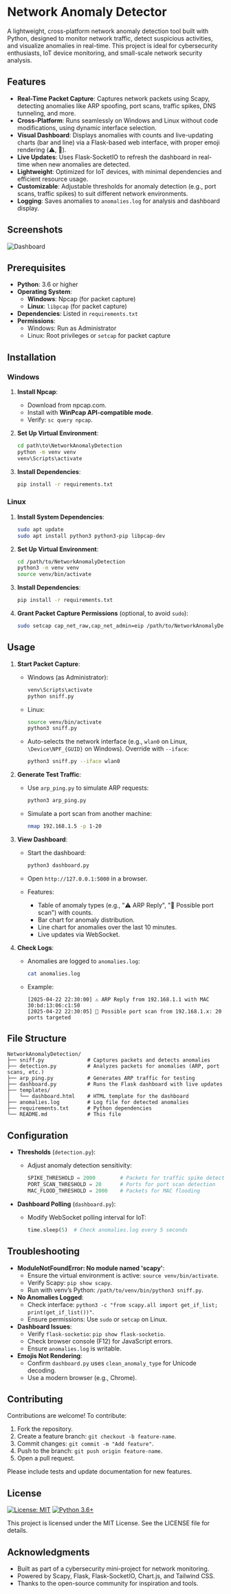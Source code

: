 # Network Anomaly Detector

A lightweight, cross-platform network anomaly detection tool built with Python, designed to monitor network traffic, detect suspicious activities, and visualize anomalies in real-time. This project is ideal for cybersecurity enthusiasts, IoT device monitoring, and small-scale network security analysis.

## Features

- **Real-Time Packet Capture**: Captures network packets using Scapy, detecting anomalies like ARP spoofing, port scans, traffic spikes, DNS tunneling, and more.
- **Cross-Platform**: Runs seamlessly on Windows and Linux without code modifications, using dynamic interface selection.
- **Visual Dashboard**: Displays anomalies with counts and live-updating charts (bar and line) via a Flask-based web interface, with proper emoji rendering (⚠️, 🚨).
- **Live Updates**: Uses Flask-SocketIO to refresh the dashboard in real-time when new anomalies are detected.
- **Lightweight**: Optimized for IoT devices, with minimal dependencies and efficient resource usage.
- **Customizable**: Adjustable thresholds for anomaly detection (e.g., port scans, traffic spikes) to suit different network environments.
- **Logging**: Saves anomalies to `anomalies.log` for analysis and dashboard display.

## Screenshots
![Dashboard](screenshots/dashboard.png)

## Prerequisites

- **Python**: 3.6 or higher
- **Operating System**:
  - **Windows**: Npcap (for packet capture)
  - **Linux**: `libpcap` (for packet capture)
- **Dependencies**: Listed in `requirements.txt`
- **Permissions**:
  - Windows: Run as Administrator
  - Linux: Root privileges or `setcap` for packet capture

## Installation

### Windows

1. **Install Npcap**:

   - Download from npcap.com.
   - Install with **WinPcap API-compatible mode**.
   - Verify: `sc query npcap`.

2. **Set Up Virtual Environment**:

   ```cmd
   cd path\to\NetworkAnomalyDetection
   python -m venv venv
   venv\Scripts\activate
   ```

3. **Install Dependencies**:

   ```cmd
   pip install -r requirements.txt
   ```

### Linux

1. **Install System Dependencies**:

   ```bash
   sudo apt update
   sudo apt install python3 python3-pip libpcap-dev
   ```

2. **Set Up Virtual Environment**:

   ```bash
   cd /path/to/NetworkAnomalyDetection
   python3 -m venv venv
   source venv/bin/activate
   ```

3. **Install Dependencies**:

   ```bash
   pip install -r requirements.txt
   ```

4. **Grant Packet Capture Permissions** (optional, to avoid `sudo`):

   ```bash
   sudo setcap cap_net_raw,cap_net_admin=eip /path/to/NetworkAnomalyDetection/venv/bin/python3
   ```

## Usage

1. **Start Packet Capture**:

   - Windows (as Administrator):

     ```cmd
     venv\Scripts\activate
     python sniff.py
     ```

   - Linux:

     ```bash
     source venv/bin/activate
     python3 sniff.py
     ```

   - Auto-selects the network interface (e.g., `wlan0` on Linux, `\Device\NPF_{GUID}` on Windows). Override with `--iface`:

     ```bash
     python3 sniff.py --iface wlan0
     ```

2. **Generate Test Traffic**:

   - Use `arp_ping.py` to simulate ARP requests:

     ```bash
     python3 arp_ping.py
     ```

   - Simulate a port scan from another machine:

     ```bash
     nmap 192.168.1.5 -p 1-20
     ```

3. **View Dashboard**:

   - Start the dashboard:

     ```bash
     python3 dashboard.py
     ```

   - Open `http://127.0.0.1:5000` in a browser.

   - Features:

     - Table of anomaly types (e.g., "⚠️ ARP Reply", "🚨 Possible port scan") with counts.
     - Bar chart for anomaly distribution.
     - Line chart for anomalies over the last 10 minutes.
     - Live updates via WebSocket.

4. **Check Logs**:

   - Anomalies are logged to `anomalies.log`:

     ```bash
     cat anomalies.log
     ```

   - Example:

     ```
     [2025-04-22 22:30:00] ⚠️ ARP Reply from 192.168.1.1 with MAC 30:bd:13:06:c1:50
     [2025-04-22 22:30:05] 🚨 Possible port scan from 192.168.1.x: 20 ports targeted
     ```

## File Structure

```
NetworkAnomalyDetection/
├── sniff.py              # Captures packets and detects anomalies
├── detection.py          # Analyzes packets for anomalies (ARP, port scans, etc.)
├── arp_ping.py           # Generates ARP traffic for testing
├── dashboard.py          # Runs the Flask dashboard with live updates
├── templates/
│   └── dashboard.html    # HTML template for the dashboard
├── anomalies.log         # Log file for detected anomalies
├── requirements.txt      # Python dependencies
└── README.md             # This file
```

## Configuration

- **Thresholds** (`detection.py`):

  - Adjust anomaly detection sensitivity:

    ```python
    SPIKE_THRESHOLD = 2000        # Packets for traffic spike detection
    PORT_SCAN_THRESHOLD = 20      # Ports for port scan detection
    MAC_FLOOD_THRESHOLD = 2000    # Packets for MAC flooding
    ```

- **Dashboard Polling** (`dashboard.py`):

  - Modify WebSocket polling interval for IoT:

    ```python
    time.sleep(5)  # Check anomalies.log every 5 seconds
    ```

## Troubleshooting

- **ModuleNotFoundError: No module named 'scapy'**:
  - Ensure the virtual environment is active: `source venv/bin/activate`.
  - Verify Scapy: `pip show scapy`.
  - Run with venv’s Python: `/path/to/venv/bin/python3 sniff.py`.
- **No Anomalies Logged**:
  - Check interface: `python3 -c "from scapy.all import get_if_list; print(get_if_list())"`.
  - Ensure permissions: Use `sudo` or `setcap` on Linux.
- **Dashboard Issues**:
  - Verify `flask-socketio`: `pip show flask-socketio`.
  - Check browser console (F12) for JavaScript errors.
  - Ensure `anomalies.log` is writable.
- **Emojis Not Rendering**:
  - Confirm `dashboard.py` uses `clean_anomaly_type` for Unicode decoding.
  - Use a modern browser (e.g., Chrome).

## Contributing

Contributions are welcome! To contribute:

1. Fork the repository.
2. Create a feature branch: `git checkout -b feature-name`.
3. Commit changes: `git commit -m "Add feature"`.
4. Push to the branch: `git push origin feature-name`.
5. Open a pull request.

Please include tests and update documentation for new features.

## License

[![License: MIT](https://img.shields.io/badge/License-MIT-yellow.svg)](https://opensource.org/licenses/MIT)
[![Python 3.6+](https://img.shields.io/badge/python-3.6+-blue.svg)](https://www.python.org/downloads/)

This project is licensed under the MIT License. See the LICENSE file for details.

## Acknowledgments

- Built as part of a cybersecurity mini-project for network monitoring.
- Powered by Scapy, Flask, Flask-SocketIO, Chart.js, and Tailwind CSS.
- Thanks to the open-source community for inspiration and tools.